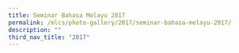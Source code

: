 ```yaml
---
title: Seminar Bahasa Melayu 2017
permalink: /mlcs/photo-gallery/2017/seminar-bahasa-melayu-2017/
description: ""
third_nav_title: "2017"
---
```

